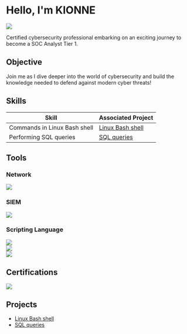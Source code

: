 
# Hello, I'm KIONNE
<a href="https://linkedin.com/in/kionne-smith/"><img src="https://img.shields.io/badge/-LinkedIn-0072b1?&style=for-the-badge&logo=linkedin&logoColor=white" /></a>

Certified cybersecurity professional embarking on an exciting journey to become a SOC Analyst Tier 1.
## Objective

Join me as I dive deeper into the world of cybersecurity and build the knowledge needed to defend against modern cyber threats!


## Skills

| Skill                                         | Associated Project         |
|-----------------------------------------------|----------------------------|
| Commands in Linux Bash shell          | <a href="https://github.com/kionnesmith90/Linux-Bash-shell">Linux Bash shell</a>| 
| Performing SQL queries          | <a href="https://github.com/kionnesmith90/SQL-queries">SQL queries</a>| 

## Tools

### Network
<div>
    <img src="https://img.shields.io/badge/-Wireshark-1679A7?&style=for-the-badge&logo=Wireshark&logoColor=white" />
</div>

### SIEM
<div>
    <img src="https://img.shields.io/badge/-Splunk-000000?&style=for-the-badge&logo=Splunk&logoColor=white" />
</div>

### Scripting Language
<div>
<img src="https://img.shields.io/badge/-Linux%20Bash%20Shell-000000?&style=for-the-badge&logo=linux&logoColor=white" />
</div>

<div>
<img src="https://img.shields.io/badge/-SQL-000000?&style=for-the-badge&logo=sqlite&logoColor=white" />
</div>

<div>
<img src="https://img.shields.io/badge/-Python-3776AB?&style=for-the-badge&logo=Python&logoColor=white" />
</div>

## Certifications
<div>
<img src="https://img.shields.io/badge/-Security%2B-FF0000?&style=for-the-badge&logo=CompTIA&logoColor=white" />
</div>

## Projects
- <a href="https://github.com/kionnesmith90/Linux-Bash-shell">Linux Bash shell</a>
- <a href="https://github.com/kionnesmith90/SQL-queries">SQL queries</a>
